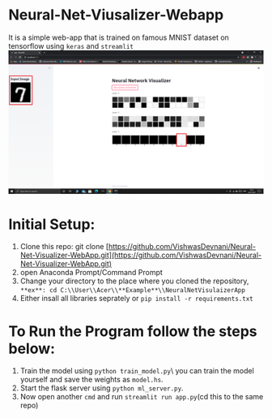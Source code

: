 # Neural-Net-Viusalizer-Webapp
It is a simple web-app that is trained on famous MNIST dataset on tensorflow using `keras` and `streamlit`
![](https://github.com/VishwasDevnani/Neural-Net-Visualizer-WebApp/blob/main/images/working%20example.png)

# Initial Setup:
1. Clone this repo: git clone [https://github.com/VishwasDevnani/Neural-Net-Visualizer-WebApp.git](https://github.com/VishwasDevnani/Neural-Net-Visualizer-WebApp.git)
2. open Anaconda Prompt/Command Prompt
3. Change your directory to the place where you cloned the repository, `` **ex**: cd C:\\User\\Acer\\**Example**\\NeuralNetVisulaizerApp ``
4. Either insall all libraries seprately or ` pip install -r requirements.txt `

# To Run the Program follow the steps below:
1. Train the model using ` python train_model.py `\ you can train the model yourself and save the weights as `model.hs`.
2. Start the flask server using `python ml_server.py`.
3. Now open another `cmd` and run `streamlit run app.py`(cd this to the same repo)
